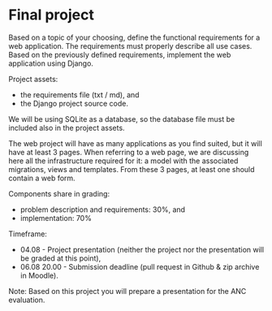 # Final project 

Based on a topic of your choosing, define the functional requirements for a web application. The requirements must properly describe all use cases. 
Based on the previously defined requirements, implement the web application using Django.

Project assets:
* the requirements file (txt / md), and
* the Django project source code.

We will be using SQLite as a database, so the database file must be included also in the project assets.

The web project will have as many applications as you find suited, but it will have at least 3 pages. When referring to a web page, we are discussing here all the infrastructure required for it: a model with the associated migrations, views and templates. From these 3 pages, at least one should contain a web form.

Components share in grading:
* problem description and requirements: 30%, and
* implementation: 70%

Timeframe:
* 04.08 - Project presentation (neither the project nor the presentation will be graded at this point),
* 06.08 20.00 - Submission deadline (pull request in Github & zip archive in Moodle).

Note: Based on this project you will prepare a presentation for the ANC evaluation.

